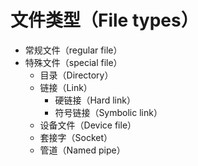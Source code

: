 # 文件类型（File types）

* 常规文件（regular file）
* 特殊文件（special file）
  * 目录（Directory）
  * 链接（Link）
    * 硬链接（Hard link）
    * 符号链接（Symbolic link）
  * 设备文件（Device file）
  * 套接字（Socket）
  * 管道（Named pipe）